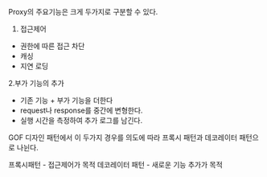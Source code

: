
Proxy의 주요기능은 크게 두가지로 구분할 수 있다.

1. 접근제어
- 권한에 따른 접근 차단
- 캐싱
- 지연 로딩

2.부가 기능의 추가
- 기존 기능 + 부가 기능을 더한다
- request나 response를 중간에 변형한다.
- 실행 시간을 측정하여 추가 로그를 남긴다.

GOF 디자인 패턴에서 이 두가지 경우를 의도에 따라 프록시 패턴과 데코레이터 패턴으로 나뉜다.

프록시패턴 - 접근제어가 목적
데코레이터 패턴 - 새로운 기능 추가가 목적
